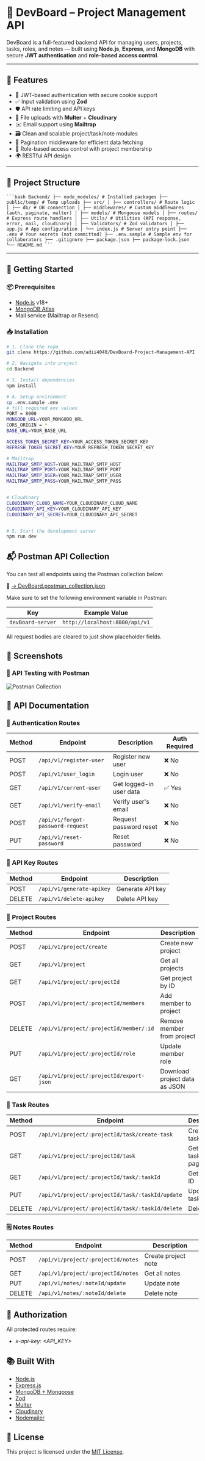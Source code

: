 # 🧠 DevBoard – Project Management API

DevBoard is a full-featured backend API for managing users, projects, tasks, roles, and notes — built using **Node.js**, **Express**, and **MongoDB** with secure **JWT authentication** and **role-based access control**.

---

## 🚀 Features

- 🔐 JWT-based authentication with secure cookie support
- ✅ Input validation using **Zod**
- 🛡️ API rate limiting and API keys
- 📂 File uploads with **Multer** + **Cloudinary**
- ✉️ Email support using **Mailtrap** 
- 🗃️ Clean and scalable project/task/note modules
- 📃 Pagination middleware for efficient data fetching
- 👥 Role-based access control with project membership
- 🌍 RESTful API design

---

## 🧾 Project Structure

<pre><code>```bash Backend/ ├── node_modules/ # Installed packages ├── public/temp/ # Temp uploads ├── src/ │ ├── controllers/ # Route logic │ ├── db/ # DB connection │ ├── middlewares/ # Custom middlewares (auth, paginate, multer) │ ├── models/ # Mongoose models │ ├── routes/ # Express route handlers │ ├── Utils/ # Utilities (API response, error, mail, cloudinary) │ ├── Validators/ # Zod validators │ ├── app.js # App configuration │ └── index.js # Server entry point ├── .env # Your secrets (not committed) ├── .env.sample # Sample env for collaborators ├── .gitignore ├── package.json ├── package-lock.json └── README.md ``` </code></pre>




---

## 🔧 Getting Started

### 📦 Prerequisites

- [Node.js](https://nodejs.org/) v18+
- [MongoDB Atlas](https://www.mongodb.com/cloud/atlas)
- Mail service (Mailtrap or Resend)

### 📥 Installation

```bash
# 1. Clone the repo
git clone https://github.com/adii4040/DevBoard-Project-Management-API

# 2. Navigate into project
cd Backend

# 3. Install dependencies
npm install

# 4. Setup environment
cp .env.sample .env
# fill required env values
PORT = 8000
MONGODB_URL=YOUR_MONGODB_URL
CORS_ORIGIN = *
BASE_URL=YOUR_BASE_URL

ACCESS_TOKEN_SECRET_KEY=YOUR_ACCESS_TOKEN_SECRET_KEY
REFRESH_TOKEN_SECRET_KEY=YOUR_REFRESH_TOKEN_SECRET_KEY

# Mailtrap
MAILTRAP_SMTP_HOST=YOUR_MAILTRAP_SMTP_HOST
MAILTRAP_SMTP_PORT=YOUR_MAILTRAP_SMTP_PORT
MAILTRAP_SMTP_USER=YOUR_MAILTRAP_SMTP_USER
MAILTRAP_SMTP_PASS=YOUR_MAILTRAP_SMTP_PASS


# Cloudinary
CLOUDINARY_CLOUD_NAME=YOUR_CLOUDINARY_CLOUD_NAME
CLOUDINARY_API_KEY=YOUR_CLOUDINARY_API_KEY
CLOUDINARY_API_SECRET=YOUR_CLOUDINARY_API_SECRET


# 5. Start the development server
npm run dev
```

## 📬 Postman API Collection

You can test all endpoints using the Postman collection below:

🔗 [→ DevBoard.postman_collection.json](./docs/DevBoard.postman_collection.json)

Make sure to set the following environment variable in Postman:

| Key               | Example Value            |
|------------------|--------------------------|
| `devBoard-server`| `http://localhost:8000/api/v1` |

All request bodies are cleared to just show placeholder fields.

## 📸 Screenshots

### 🔧 API Testing with Postman
![Postman Collection](./docs/postman-preview.png)

## 📘 API Documentation

### 🔐 Authentication Routes
| Method | Endpoint                          | Description             | Auth Required |
| ------ | --------------------------------- | ----------------------- | ------------- |
| POST   | `/api/v1/register-user`           | Register new user       | ❌ No          |
| POST   | `/api/v1/user_login`              | Login user              | ❌ No          |
| GET    | `/api/v1/current-user`            | Get logged-in user data | ✅ Yes         |
| GET    | `/api/v1/verify-email`            | Verify user's email     | ❌ No          |
| POST   | `/api/v1/forgot-password-request` | Request password reset  | ❌ No          |
| PUT    | `/api/v1/reset-password`          | Reset password          | ❌ No          |


### 🧪 API Key Routes
| Method | Endpoint                  | Description      |
| ------ | ------------------------- | ---------------- |
| POST   | `/api/v1/generate-apikey` | Generate API key |
| DELETE | `/api/v1/delete-apikey`   | Delete API key   |

### 📂 Project Routes
| Method | Endpoint                                 | Description                   |
| ------ | ---------------------------------------- | ----------------------------- |
| POST   | `/api/v1/project/create`                 | Create new project            |
| GET    | `/api/v1/project`                        | Get all projects              |
| GET    | `/api/v1/project/:projectId`             | Get project by ID             |
| POST   | `/api/v1/project/:projectId/members`     | Add member to project         |
| DELETE | `/api/v1/project/:projectId/member/:id`  | Remove member from project    |
| PUT    | `/api/v1/project/:projectId/role`        | Update member role            |
| GET    | `/api/v1/project/:projectId/export-json` | Download project data as JSON |

### 📝 Task Routes
| Method | Endpoint                                         | Description                     |
| ------ | ------------------------------------------------ | ------------------------------- |
| POST   | `/api/v1/project/:projectId/task/create-task`    | Create a task                   |
| GET    | `/api/v1/project/:projectId/task`                | Get all tasks (with pagination) |
| GET    | `/api/v1/project/:projectId/task/:taskId`        | Get task by ID                  |
| PUT    | `/api/v1/project/:projectId/task/:taskId/update` | Update task                     |
| DELETE | `/api/v1/project/:projectId/task/:taskId/delete` | Delete task                     |

### 🗒️ Notes Routes
| Method | Endpoint                           | Description         |
| ------ | ---------------------------------- | ------------------- |
| POST   | `/api/v1/project/:projectId/notes` | Create project note |
| GET    | `/api/v1/project/:projectId/notes` | Get all notes       |
| PUT    | `/api/v1/notes/:noteId/update`     | Update note         |
| DELETE | `/api/v1/notes/:noteId/delete`     | Delete note         |

## 🔐 Authorization
All protected routes require:
-   *x-api-key: <API_KEY>*


## 📚 Built With

- [Node.js](https://nodejs.org/)
- [Express.js](https://expressjs.com/)
- [MongoDB + Mongoose](https://mongoosejs.com/)
- [Zod](https://zod.dev/)
- [Multer](https://github.com/expressjs/multer)
- [Cloudinary](https://cloudinary.com/)
- [Nodemailer](https://nodemailer.com/)

## 📄 License

This project is licensed under the [MIT License](LICENSE).




